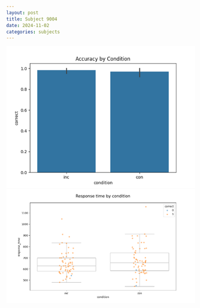 ```yaml
---
layout: post
title: Subject 9004
date: 2024-11-02
categories: subjects
---
```


![](data/9004/run-5/9004_NF_acc.png)
![](data/9004/run-5/9004_NF_rt.png)
